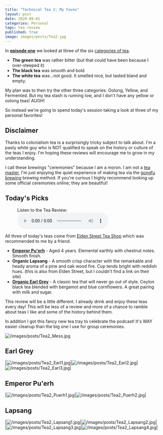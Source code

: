 ```yaml
---
title: "Technical Tea 2: My Faves"
layout: post
date: 2020-09-01
categories: Personal
tags: tea review
published: true
image: images/posts/Tea2.jpg
---
```


In [**episode one**](/david/2020/08/TechnicalTea1) we looked at three of the six [categories of tea](https://teaepicure.com/tea-classification/). 
 - **The green tea** was rather bitter (but that could have been because I over-steeped it)
 - **The black tea** was smooth and bold
 - **The white tea** was...not good. It smelled nice, but tasted bland and empty.
 
My plan was to then try the other three categories: Oolong, Yellow, and Fermented. But my tea stash is running low, and I don't have any yellow or oolong teas! AUGH!

So instead we're going to spend today's session taking a look at three of my personal favorites!

## Disclaimer

Thanks to colonialism tea is a surprisingly tricky subject to talk about. I'm a pasty white guy who is NOT qualified to speak on the history or culture of the teas I enjoy. I'm hoping these reviews will encourage me to grow in my understanding.

I call these brewings "ceremonies" because I am a moron. I am not a [tea master](https://en.wikipedia.org/wiki/Japanese_tea_ceremony), I'm just enjoying the quiet experience of making tea via the [gongfu brewing](https://www.reddit.com/r/tea/wiki/faq/gongfucha#wiki_an_introduction_to_gongfu_tea) brewing method. If you're curious I highly recommend looking up some official ceremonies online; they are beautiful!

## Today's Picks

<figure>
    <figcaption>Listen to the Tea Review:</figcaption>
    <audio
        controls
        src="/files/Audio/Tea2.mp3">
            Your browser does not support the
            <code>audio</code> element.
    </audio>
</figure>

All three of today's teas come from [Elden Street Tea Shop](https://www.eldenstreettea.com/) which was recommended to me by a friend.

 - [**Emperor Pu'erh**](https://www.eldenstreettea.com/teas.html?store-page=Emperor-Puerh-Aged-4-years-p190919414) - Aged 4 years. Elemental earthly with chestnut notes. Smooth finish.
 - **Organic Lapsang** - A smooth crisp character with the remarkable and heady aroma of a pine and oak wood fire. Cup tends bright with reddish hues. (this is also from Elden Street, but I couldn't find a link on their site)
 - [**Organic Earl Grey**](https://www.eldenstreettea.com/teas.html?store-page=Organic-Earl-Grey-p190939469) - A classic tea that will never go out of style. Ceylon black tea blended with bergamot and blue cornflowers. A great pairing with milk and sugar.
 
This review will be a little different. I already drink and enjoy these teas every day! This will be less of a review and more of a chance to ramble about teas I like and some of the history behind them.

In addition I got this fancy new tea tray to celebrate the podcast! It's WAY easier cleanup than the big one I use for group ceremonies.

![/images/posts/Tea2_Mess.jpg](/images/posts/Tea2_Mess.jpg)

## Earl Grey

|![/images/posts/Tea2_Earl1.jpg](/images/posts/Tea2_Earl1.jpg)|![/images/posts/Tea2_Earl2.jpg](/images/posts/Tea2_Earl2.jpg)|![/images/posts/Tea2_Earl3.jpg](/images/posts/Tea2_Earl3.jpg)|

## Emperor Pu'erh

|![/images/posts/Tea2_Puerh1.jpg](/images/posts/Tea2_Puerh1.jpg)|![/images/posts/Tea2_Puerh2.jpg](/images/posts/Tea2_Puerh2.jpg)|

## Lapsang

|![/images/posts/Tea2_Lapsang1.jpg](/images/posts/Tea2_Lapsang1.jpg)|![/images/posts/Tea2_Lapsang2.jpg](/images/posts/Tea2_Lapsang2.jpg)|
|![/images/posts/Tea2_Lapsang3.jpg](/images/posts/Tea2_Lapsang3.jpg)|![/images/posts/Tea2_Lapsang4.jpg](/images/posts/Tea2_Lapsang4.jpg)|
